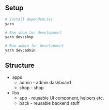 ## Setup

```bash
# install dependencies
yarn

# Run shop for development
yarn dev:shop

# Run admin for development
yarn dev:admin
```

## Structure

- apps
  - admin - admin dashboard
  - shop - shop
- libs
  - app - reusable UI component, helpers etc.
  - back - reusable backend stuff
